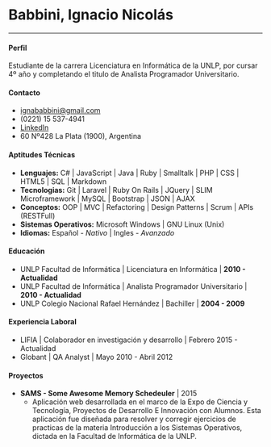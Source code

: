 # Babbini, Ignacio Nicolás
---
#### Perfil
Estudiante de la carrera Licenciatura en Informática de la UNLP, por cursar 4º año y completando el titulo de Analista Programador Universitario.
#### Contacto
* ignababbini@gmail.com
* (0221) 15 537-4941
* [LinkedIn](https://ar.linkedin.com/in/ignacio-nicolás-babbini-18b389112
)
* 60 Nº428 La Plata (1900), Argentina
#### Aptitudes Técnicas
* **Lenguajes:** C# | JavaScript | Java | Ruby | Smalltalk | PHP | CSS | HTML5 | SQL | Markdown
* **Tecnologias:** Git | Laravel | Ruby On Rails | JQuery | SLIM Microframework | MySQL | Bootstrap | JSON | AJAX
* **Conceptos:** OOP | MVC | Refactoring | Design Patterns | Scrum | APIs (RESTFull)
* **Sistemas Operativos:** Microsoft Windows | GNU Linux (Unix)
* **Idiomas:** Español  - *Nativo* | Ingles - *Avanzado*
#### Educación
* UNLP Facultad de Informática | Licenciatura en Informática | **2010 - Actualidad**
* UNLP Facultad de Informática | Analista Programador Universitario | **2010 - Actualidad**
* UNLP Colegio Nacional Rafael Hernández | Bachiller | **2004 - 2009**
#### Experiencia Laboral
* LIFIA | Colaborador en investigación y desarrollo | Febrero 2015 - Actualidad
* Globant | QA Analyst | Mayo 2010 - Abril 2012
#### Proyectos
* **SAMS - Some Awesome Memory Schedeuler** | 2015
    * Aplicación web desarrollada en el marco de la Expo de Ciencia y Tecnología, Proyectos de Desarrollo E Innovación con Alumnos. Esta aplicación fue diseñada para resolver y corregir ejercicios de practicas de la materia Introducción a los Sistemas Operativos, dictada en la Facultad de Informática de la UNLP.
